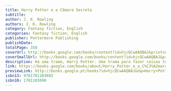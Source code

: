 ```yaml
---
title: Harry Potter e a Câmara Secreta
subtitle: 
author: J. K. Rowling
authors: J. K. Rowling
category: Fantasy fiction, English
categories: Fantasy fiction, English
publisher: Pottermore Publishing
publishDate: 
totalPage: 358
coverUrl: http://books.google.com/books/content?id=hjcQCwAAQBAJ&printsec=frontcover&img=1&zoom=1&source=gbs_api
coverSmallUrl: http://books.google.com/books/content?id=hjcQCwAAQBAJ&printsec=frontcover&img=1&zoom=5&source=gbs_api
description: Há uma trama, Harry Potter. Uma trama para fazer coisas terríveis acontecerem na Escola de Magia e Bruxaria de Hogwarts este ano.' O verão de Harry Potter incluiu o pior aniversário de todos, avisos macabros de um elfo doméstico chamado Dobby, e ser resgatado dos Dursleys por seu amigo Rony Weasley em um carro voador mágico! De volta à Escola de Magia e Bruxaria de Hogwarts para seu segundo ano, Harry ouve estranhos sussurros ecoando pelos corredores vazios - e então, os ataques começam! Estudantes são encontrados transformados em pedra... As previsões sinistras de Dobby parecem estar se tornando realidade.
link: https://books.google.com/books/about/Harry_Potter_e_a_C%C3%A2mara_Secreta.html?hl=&id=hjcQCwAAQBAJ
previewLink: http://books.google.pt/books?id=hjcQCwAAQBAJ&dq=Harry+Potter+E+A+C%C3%A2mara+Secreta&hl=&as_pt=BOOKS&cd=1&source=gbs_api
isbn13: 9781781103692
isbn10: 1781103690
---
```

